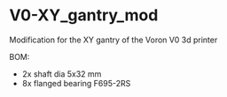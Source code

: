# V0-XY_gantry_mod
Modification for the XY gantry of the Voron V0 3d printer


BOM:

- 2x shaft dia 5x32 mm
- 8x flanged bearing F695-2RS
